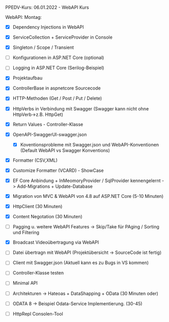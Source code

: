 PPEDV-Kurs: 06.01.2022 - WebAPI Kurs 


WebAPI:
Montag:
- [x] Dependency Injections in WebAPI
- [x] ServiceCollection + ServiceProvider in Console 
- [x] Singleton / Scope / Transient  
- [ ] Konfigurationen in ASP.NET Core (optional)
- [ ] Logging in ASP.NET Core (Serilog-Beispiel)
- [x] Projektaufbau 
- [x] ControllerBase in aspnetcore Sourcecode
- [x] HTTP-Methoden (Get / Post / Put / Delete)
- [x] HttpVerbs in Verbindung mit Swagger (Swagger kann nicht ohne HttpVerb->z.B. HttpGet)
- [x] Return Values - Controller-Klasse
- [x] OpenAPI-SwaggerUI-swagger.json
  - [x] Koventionsprobleme mit Swagger.json und WebAPI-Konventionen (Default WebAPI vs Swagger Konventions)
- [x] Formatter (CSV,XML)
- [x] Customize Formatter (VCARD) - ShowCase 
- [x] EF Core Anbindung + InMeomoryProvider / SqlProvider kennengelernt -> Add-Migrations + Update-Database


- [x] Migration von MVC & WebAPI von 4.8 auf ASP.NET Core (5-10 Minuten)
- [x] HttpClient (30 Minuten)
- [x] Content Negotation (30 Minuten)
- [ ] Pagging u. weitere WebAPI Features -> Skip/Take für PAging / Sorting und Filtering
- [x] Broadcast Videoübertragung via WebAPI
- [ ] Datei übertragn mit WebAPI (Projektübersicht -> SourceCode ist fertig)
- [ ] Client mit Swagger.json (Aktuell kann es zu Bugs in VS kommen)
- [ ] Controller-Klasse testen 
- [ ] Minimal API

- [ ] Architekturen -> Hateoas + DataShapping + OData (30 Minuten oder) 
- [ ] ODATA 8 -> Beispiel Odata-Service Implementierung.  (30-45)
- [ ] HttpRepl Consolen-Tool 



